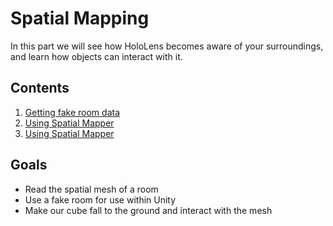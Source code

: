 # Spatial Mapping

In this part we will see how HoloLens becomes aware of your surroundings, and learn how objects can interact with it.

## Contents

1. [Getting fake room data](1-fake-room-data.md)
2. [Using Spatial Mapper](2-using-spatial-mapper.md)
2. [Using Spatial Mapper](2-using-spatial-mapper.md)

## Goals

* Read the spatial mesh of a room
* Use a fake room for use within Unity
* Make our cube fall to the ground and interact with the mesh